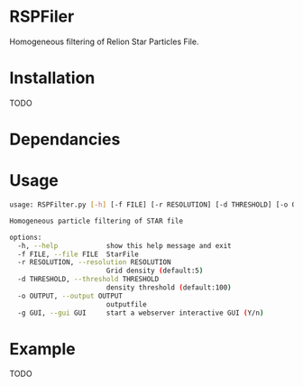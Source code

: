 # RSPFiler
Homogeneous filtering of Relion Star Particles File.

# Installation
TODO

# Dependancies

# Usage 
```bash
usage: RSPFilter.py [-h] [-f FILE] [-r RESOLUTION] [-d THRESHOLD] [-o OUTPUT] [-g GUI]

Homogeneous particle filtering of STAR file

options:
  -h, --help            show this help message and exit
  -f FILE, --file FILE  StarFile
  -r RESOLUTION, --resolution RESOLUTION
                        Grid density (default:5)
  -d THRESHOLD, --threshold THRESHOLD
                        density threshold (default:100)
  -o OUTPUT, --output OUTPUT
                        outputfile
  -g GUI, --gui GUI     start a webserver interactive GUI (Y/n)
```

# Example
TODO

